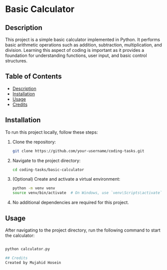 # Basic Calculator

## Description
This project is a simple basic calculator implemented in Python. It performs basic arithmetic operations such as addition, subtraction, multiplication, and division. Learning this aspect of coding is important as it provides a foundation for understanding functions, user input, and basic control structures.

## Table of Contents
- [Description](#description)
- [Installation](#installation)
- [Usage](#usage)
- [Credits](#credits)

## Installation
To run this project locally, follow these steps:

1. Clone the repository:
    ```bash
    git clone https://github.com/your-username/coding-tasks.git
    ```

2. Navigate to the project directory:
    ```bash
    cd coding-tasks/basic-calculator
    ```

3. (Optional) Create and activate a virtual environment:
    ```bash
    python -m venv venv
    source venv/bin/activate  # On Windows, use `venv\Scripts\activate`
    ```

4. No additional dependencies are required for this project.

## Usage
After navigating to the project directory, run the following command to start the calculator:
```bash

python calculator.py

## Credits
Created by Mujahid Hosein

